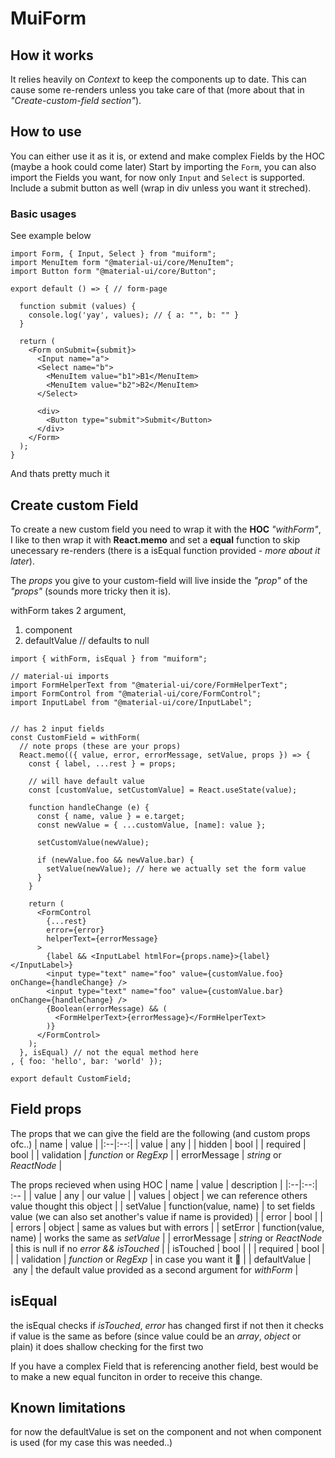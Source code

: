 # MuiForm

## How it works

It relies heavily on _Context_ to keep the components up to date. This can cause some re-renders unless you take care of that (more about that in _"Create-custom-field section"_).

## How to use

You can either use it as it is, or extend and make complex Fields by the HOC (maybe a hook could come later)
Start by importing the `Form`, you can also import the Fields you want, for now only `Input` and `Select` is supported. Include a submit button as well (wrap in div unless you want it streched).

### Basic usages

See example below

```
import Form, { Input, Select } from "muiform";
import MenuItem form "@material-ui/core/MenuItem";
import Button form "@material-ui/core/Button";

export default () => { // form-page

  function submit (values) {
    console.log('yay', values); // { a: "", b: "" }
  }

  return (
    <Form onSubmit={submit}>
      <Input name="a">
      <Select name="b">
        <MenuItem value="b1">B1</MenuItem>
        <MenuItem value="b2">B2</MenuItem>
      </Select>

      <div>
        <Button type="submit">Submit</Button>
      </div>
    </Form>
  );
}
```

And thats pretty much it

## Create custom Field

To create a new custom field you need to wrap it with the **HOC** _"withForm"_, I like to then wrap it with **React.memo** and set a **equal** function to skip unecessary re-renders (there is a isEqual function provided _- more about it later_).

The _props_ you give to your custom-field will live inside the _"prop"_ of the _"props"_ (sounds more tricky then it is).

withForm takes 2 argument,

1. component
2. defaultValue // defaults to null

```
import { withForm, isEqual } from "muiform";

// material-ui imports
import FormHelperText from "@material-ui/core/FormHelperText";
import FormControl from "@material-ui/core/FormControl";
import InputLabel from "@material-ui/core/InputLabel";


// has 2 input fields
const CustomField = withForm(
  // note props (these are your props)
  React.memo(({ value, error, errorMessage, setValue, props }) => {
    const { label, ...rest } = props;

    // will have default value
    const [customValue, setCustomValue] = React.useState(value);

    function handleChange (e) {
      const { name, value } = e.target;
      const newValue = { ...customValue, [name]: value };

      setCustomValue(newValue);

      if (newValue.foo && newValue.bar) {
        setValue(newValue); // here we actually set the form value
      }
    }

    return (
      <FormControl
        {...rest}
        error={error}
        helperText={errorMessage}
      >
        {label && <InputLabel htmlFor={props.name}>{label}</InputLabel>}
        <input type="text" name="foo" value={customValue.foo} onChange={handleChange} />
        <input type="text" name="foo" value={customValue.bar} onChange={handleChange} />
        {Boolean(errorMessage) && (
          <FormHelperText>{errorMessage}</FormHelperText>
        )}
      </FormControl>
    );
  }, isEqual) // not the equal method here
, { foo: 'hello', bar: 'world' });

export default CustomField;
```

## Field props

The props that we can give the field are the following (and custom props ofc..)
| name | value |
|:--|:--:|
| value | any |
| hidden | bool |
| required | bool |
| validation | _function_ or _RegExp_ |
| errorMessage | _string_ or _ReactNode_ |

The props recieved when using HOC
| name | value | description |
|:--|:--:| :-- |
| value | any | our value |
| values | object | we can reference others value thought this object |
| setValue | function(value, name) | to set fields value (we can also set another's value if name is provided) |
| error | bool | |
| errors | object | same as values but with errors |
| setError | function(value, name) | works the same as _setValue_ |
| errorMessage | _string_ or _ReactNode_ | this is null if no _error && isTouched_ |
| isTouched | bool | |
| required | bool | |
| validation | _function_ or _RegExp_ | in case you want it :shrug: |
| defaultValue | any | the default value provided as a second argument for _withForm_ |

## isEqual

the isEqual checks if _isTouched_, _error_ has changed first
if not then it checks if value is the same as before
(since value could be an _array_, _object_ or plain) it does shallow checking for the first two

If you have a complex Field that is referencing another field, best would be to make a new equal funciton in order to receive this change.

## Known limitations

for now the defaultValue is set on the component and not when component is used (for my case this was needed..)
